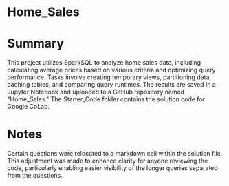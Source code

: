 # Home_Sales

# Summary

This project utilizes SparkSQL to analyze home sales data, including calculating average prices based on various criteria and optimizing query performance. Tasks involve creating temporary views, partitioning data, caching tables, and comparing query runtimes. The results are saved in a Jupyter Notebook and uploaded to a GitHub repository named "Home_Sales."
The Starter_Code folder contains the solution code for Google CoLab. 

# Notes
Certain questions were relocated to a markdown cell within the solution file. 
This adjustment was made to enhance clarity for anyone reviewing the code, particularly 
enabling easier visibility of the longer queries separated from the questions.
